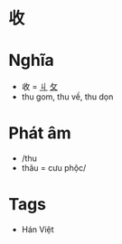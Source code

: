 # 收

# Nghĩa
* 收 = [丩](丩.md) [攵](攵.md)
* thu gom, thu về, thu dọn

# Phát âm
* /thu
*  thâu = cưu phộc/

# Tags
* Hán Việt

<script>window.HANZI_FIELD='收';</script>
